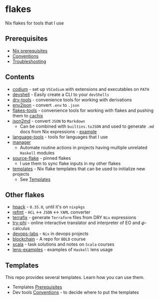# flakes

Nix flakes for tools that I use

## Prerequisites

- [Nix prerequisites](./README/NixPrerequisites.md)
- [Conventions](./README/Conventions.md)
- [Troubleshooting](./README/Troubleshooting.md)

## Contents

- [codium](./codium/README.md) - set up `VSCodium` with extensions and executables on `PATH`
- [devshell](./devshell/README.md) - Easily create a CLI to your `devShells`
- [drv-tools](./drv-tools/flake.nix) - convenience tools for working with derivations
- [env2json](./env2json/README.md) - convert `.env` to `.json`
- [flakes-tools](./flakes-tools/flake.nix) - convenience tools for working with flakes and pushing them to [cachix](https://www.cachix.org/)
- [json2md](./json2md/README.md) - convert `JSON` to `Markdown`
  - Can be combined with `builtins.toJSON` and used to generate `.md` docs from Nix expressions - [example](https://github.com/deemp/devops-labs/blob/0ae9881ab58b99f114aaf21cb5cad85f2ce37e40/.nix/write-configs.nix#L26)
- [language-tools](./flakes-tools) - tools for languages that I use
- [manager](./manager/README.md)
  - Automate routine actions in projects having multiple unrelated `Haskell` modules
- [source-flake](./source-flake/) - pinned flakes
  - I use them to sync flake inputs in my other flakes
- [templates](./templates/) - Nix flake templates that can be used to initialize new projects
  - See [Templates](#templates)

## Other flakes

- [hpack](https://github.com/deemp/hpack) - `0.35.0`, until it's on `nixpkgs`
- [refmt](https://github.com/deemp/refmt) - `HCL` <-> `JSON` <-> `YAML` converter
- [terrafix](https://github.com/deemp/terrafix) - generate `Terraform` files from DRY `Nix` expressions
- [try-phi](https://github.com/objectionary/try-phi) - online interactive translator and interpreter of EO and 𝜑-calculus
- [devops-labs](https://github.com/deemp/devops-labs) - `Nix` in devops projects
- [blockchain](https://github.com/deemp/blockchain) - A repo for `BDLD` course
- [scala](https://github.com/deemp/scala) - task solutions and notes on `Scala` courses
- [lens-examples](https://github.com/deemp/lens-examples) - examples of `Haskell` lens usage

## Templates

This repo provides several templates. Learn how you can use them.

- Templates [Prerequisites](./README/NixPrerequisites.md#templates)
- Dev tools [Conventions](./README/Conventions.md#dev-tools) - to decide where to put the templates
